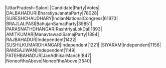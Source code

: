  
|UttarPradesh-Salon|
|Candidate|Party|Votes|
|DALBAHADUR|BharatiyaJanataParty|78028|
|SURESHCHAUDHARY|IndianNationalCongress|61973|
|BRAJLALPASI|BahujanSamajParty|39851|
|PARASNATHDHANGAR|RashtriyaLokDal|1893|
|AMITKUMAR|ManavtawadiSamajParty|1884|
|RAJBAHADUR|Independent|1422|
|SUSHILKUMARDHANGAR|Independent|1221|
|SIYARAM|Independent|1156|
|RAMSAJIWAN|Independent|1149|
|FATEHBAHADUR|JanAdhikarManch|847|
|NoneoftheAbove|NoneoftheAbove|3540|
